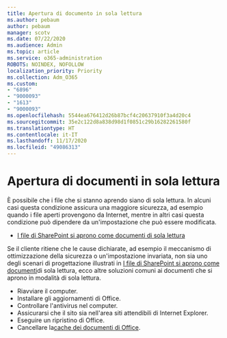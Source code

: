 ```yaml
---
title: Apertura di documento in sola lettura
ms.author: pebaum
author: pebaum
manager: scotv
ms.date: 07/22/2020
ms.audience: Admin
ms.topic: article
ms.service: o365-administration
ROBOTS: NOINDEX, NOFOLLOW
localization_priority: Priority
ms.collection: Adm_O365
ms.custom:
- "6896"
- "9000093"
- "1613"
- "9000093"
ms.openlocfilehash: 5544ea676412d26b87bcf4c20637910f3a4d20c4
ms.sourcegitcommit: 35e2c122d8a838d98d1f0851c29b16282261580f
ms.translationtype: HT
ms.contentlocale: it-IT
ms.lasthandoff: 11/17/2020
ms.locfileid: "49086313"
---
```

# <a name="documents-opening-in-read-only"></a>Apertura di documenti in sola lettura

È possibile che i file che si stanno aprendo siano di sola lettura. In alcuni casi questa condizione assicura una maggiore sicurezza, ad esempio quando i file aperti provengono da Internet, mentre in altri casi questa condizione può dipendere da un'impostazione che può essere modificata.

- [I file di SharePoint si aprono come documenti di sola lettura](https://docs.microsoft.com/sharepoint/troubleshoot/lists-and-libraries/files-open-as-read-only-and-cannot-check-in-or-out)

Se il cliente ritiene che le cause dichiarate, ad esempio il meccanismo di ottimizzazione della sicurezza o un'impostazione invariata, non sia uno degli scenari di progettazione illustrati in [I file di SharePoint si aprono come documenti](https://docs.microsoft.com/sharepoint/troubleshoot/lists-and-libraries/files-open-as-read-only-and-cannot-check-in-or-out)di sola lettura, ecco altre soluzioni comuni ai documenti che si aprono in modalità di sola lettura.

- Riavviare il computer.
- Installare gli aggiornamenti di Office.
- Controllare l'antivirus nel computer.
- Assicurarsi che il sito sia nell'area siti attendibili di Internet Explorer.
- Eseguire un ripristino di Office.
- Cancellare la[cache dei documenti di Office](https://support.microsoft.com/office/delete-your-office-document-cache-b1d3765e-d71b-4bb8-99ca-acd22c42995d?ui=en-us&rs=en-us&ad=us).

